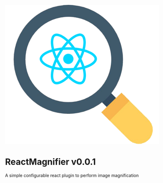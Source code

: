 ![reactmagnifier-logo](logo/logo.png)
# ReactMagnifier v0.0.1

A simple configurable react plugin to perform image magnification
